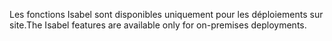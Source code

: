<span data-ttu-id="b7e38-101">Les fonctions Isabel sont disponibles uniquement pour les déploiements sur site.</span><span class="sxs-lookup"><span data-stu-id="b7e38-101">The Isabel features are available only for on-premises deployments.</span></span>